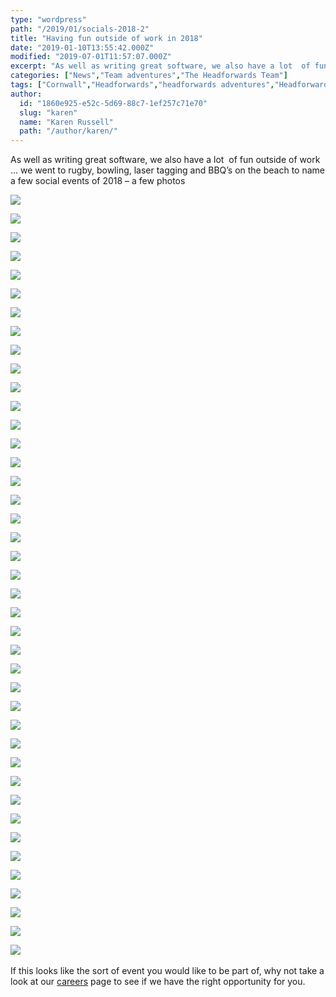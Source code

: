 ```yaml
---
type: "wordpress"
path: "/2019/01/socials-2018-2"
title: "Having fun outside of work in 2018"
date: "2019-01-10T13:55:42.000Z"
modified: "2019-07-01T11:57:07.000Z"
excerpt: "As well as writing great software, we also have a lot  of fun outside of work … we went to rugby, bowling, laser tagging and BBQ’s on the beach to name a few social events of 2018 – a few photos     If this looks like the sort of event you would like to …"
categories: ["News","Team adventures","The Headforwards Team"]
tags: ["Cornwall","Headforwards","headforwards adventures","Headforwards Team","headstock","Outsourcing","software jobs","software jobs cornwall","software jobs uk","Software Outsourcing"]
author:
  id: "1860e925-e52c-5d69-88c7-1ef257c71e70"
  slug: "karen"
  name: "Karen Russell"
  path: "/author/karen/"
---
```

As well as writing great software, we also have a lot  of fun outside of work … we went to rugby, bowling, laser tagging and BBQ’s on the beach to name a few social events of 2018 – a few photos

![](https://www.headforwards.com/wp-content/uploads/2019/02/28166817_10156209705093200_7465585830689832548_n-300x225.jpg)

![](https://www.headforwards.com/wp-content/uploads/2019/02/28168485_1867767326629555_1338105461052757640_n-225x300.jpg)

![](https://www.headforwards.com/wp-content/uploads/2019/02/28277442_10156184811673200_6259843127290265690_n-300x225.jpg)

![](https://www.headforwards.com/wp-content/uploads/2019/02/28378269_10156209706863200_8292630736532861809_n-300x225.jpg)

![](https://www.headforwards.com/wp-content/uploads/2019/02/28378396_10156209705658200_2439711272126757669_n-300x254.jpg)

![](https://www.headforwards.com/wp-content/uploads/2019/02/28467624_10156209705143200_9136083437781399868_n-300x237.jpg)

![](https://www.headforwards.com/wp-content/uploads/2019/01/2018-12-15-20.04.07-300x200.jpg)

![](https://www.headforwards.com/wp-content/uploads/2019/02/29064563_10156315052443200_4546870026787447796_o-300x225.jpg)

![](https://www.headforwards.com/wp-content/uploads/2019/02/29351712_10156315045843200_3189813920363883094_o-300x225.jpg)

![](https://www.headforwards.com/wp-content/uploads/2019/02/29662406_1909557335783887_5499051619352516632_o-225x300.jpg)

![](https://www.headforwards.com/wp-content/uploads/2019/02/29662434_1909556949117259_163175555264664432_o-225x300.jpg)

![](https://www.headforwards.com/wp-content/uploads/2019/02/29662830_10156315050198200_8161130806158951718_o-300x225.jpg)

![](https://www.headforwards.com/wp-content/uploads/2019/02/31059641_10156376997418200_3537557478744917772_n-300x225.jpg)

![](https://www.headforwards.com/wp-content/uploads/2019/02/32859122_10156450114693200_1319812917138292736_n-300x225.jpg)

![](https://www.headforwards.com/wp-content/uploads/2019/02/32893892_10156447685423200_5850709604295507968_n-300x225.jpg)

![](https://www.headforwards.com/wp-content/uploads/2019/02/32913820_1978881398851480_5848191748437704704_o-300x225.jpg)

![](https://www.headforwards.com/wp-content/uploads/2019/02/32926054_10156447685363200_1821594762373758976_n-300x225.jpg)

![](https://www.headforwards.com/wp-content/uploads/2019/02/33072832_10156454130898200_458834706306170880_n-300x225.jpg)

![](https://www.headforwards.com/wp-content/uploads/2019/02/35928381_10156536460168200_8372635338748723200_n-300x225.jpg)

![](https://www.headforwards.com/wp-content/uploads/2019/02/36240576_10156557481288200_981399722193321984_n-300x225.jpg)

![](https://www.headforwards.com/wp-content/uploads/2019/02/36297893_2041735565899396_6310264327509114880_o-300x225.jpg)

![](https://www.headforwards.com/wp-content/uploads/2019/02/36311563_2041735792566040_7223369310872272896_o-300x225.jpg)

![](https://www.headforwards.com/wp-content/uploads/2019/02/36322766_2041735652566054_9085493175652450304_n-300x225.jpg)

![](https://www.headforwards.com/wp-content/uploads/2019/02/36389807_10156560315383200_3971093261136691200_n-2-300x225.jpg)

![](https://www.headforwards.com/wp-content/uploads/2019/02/36448162_10156560314843200_4608286762266001408_n-300x225.jpg)

![](https://www.headforwards.com/wp-content/uploads/2019/02/36455632_10156560314938200_1220792553503195136_n-300x225.jpg)

[](https://www.headforwards.com/wp-content/uploads/2019/02/36455632_10156560314938200_1220792553503195136_n.jpg)

[](https://www.headforwards.com/wp-content/uploads/2019/02/36455632_10156560314938200_1220792553503195136_n.jpg)

![](https://www.headforwards.com/wp-content/uploads/2019/02/37340848_2082167575189528_1759532059744796672_o-300x225.jpg)

![](https://www.headforwards.com/wp-content/uploads/2019/02/37370430_2082168031856149_614607367631273984_o-300x225.jpg)

![](https://www.headforwards.com/wp-content/uploads/2019/02/37370449_2082168011856151_3453762861195591680_o-300x225.jpg)

![](https://www.headforwards.com/wp-content/uploads/2019/02/37377539_2082167291856223_7540823593693741056_o-300x225.jpg)

![](https://www.headforwards.com/wp-content/uploads/2019/02/37394245_2082168478522771_5142035950301347840_o-300x225.jpg)

![](https://www.headforwards.com/wp-content/uploads/2019/02/37402451_2082167768522842_749947263211536384_o-300x225.jpg)

![](https://www.headforwards.com/wp-content/uploads/2019/02/48991650_10157014774603200_762439824132014080_n-300x225.jpg)

![](https://www.headforwards.com/wp-content/uploads/2019/02/49210719_2413269298746019_8208328482917187584_o-300x225.jpg)

![](https://www.headforwards.com/wp-content/uploads/2019/02/49314168_2413249725414643_3132881198766882816_o-300x200.jpg)

![](https://www.headforwards.com/wp-content/uploads/2019/02/49346177_2413245652081717_1763129309603561472_o-300x200.jpg)

![](https://www.headforwards.com/wp-content/uploads/2019/02/49429008_2413244788748470_1260042236691742720_o-300x200.jpg)

![](https://www.headforwards.com/wp-content/uploads/2019/02/49658206_2413261408746808_7461774033416093696_o-300x200.jpg)

![](https://www.headforwards.com/wp-content/uploads/2019/02/49664385_2413269292079353_6094750397673504768_o-300x225.jpg)

![](https://www.headforwards.com/wp-content/uploads/2019/02/49946562_2413245645415051_5154371882354475008_o-300x200.jpg)

![](https://www.headforwards.com/wp-content/uploads/2019/02/51371443_2470241453048803_1121593270120480768_o-300x300.jpg) 

If this looks like the sort of event you would like to be part of, why not take a look at our [careers](http://www.headforwards.com/careers/) page to see if we have the right opportunity for you.
